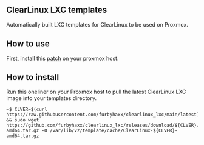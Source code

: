 ## ClearLinux LXC templates
Automatically built LXC templates for ClearLinux to be used on Proxmox.

## How to use
First, install this [patch](https://github.com/furbyhaxx/proxmox_clearlinux_lxc) on your proxmox host.

## How to install
Run this oneliner on your Proxmox host to pull the latest ClearLinux LXC image into your templates directory.
```
~$ CLVER=$(curl https://raw.githubusercontent.com/furbyhaxx/clearlinux_lxc/main/latest) && sudo wget https://github.com/furbyhaxx/clearlinux_lxc/releases/download/${CLVER}/ClearLinux-${CLVER}-amd64.tar.gz -O /var/lib/vz/template/cache/ClearLinux-${CLVER}-amd64.tar.gz
```

